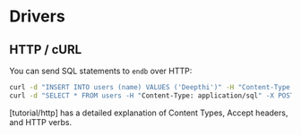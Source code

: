# Drivers

## HTTP / cURL

You can send SQL statements to `endb` over HTTP:

```sh
curl -d "INSERT INTO users (name) VALUES ('Deepthi')" -H "Content-Type: application/sql" -X POST http://localhost:3803/sql
curl -d "SELECT * FROM users -H "Content-Type: application/sql" -X POST http://localhost:3803/sql
```

[tutorial/http] has a detailed explanation of Content Types, Accept headers, and HTTP verbs.
